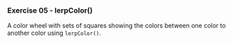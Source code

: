 ### Exercise 05 - lerpColor()

A color wheel with sets of squares showing the colors between one color to another color using `lerpColor()`.

